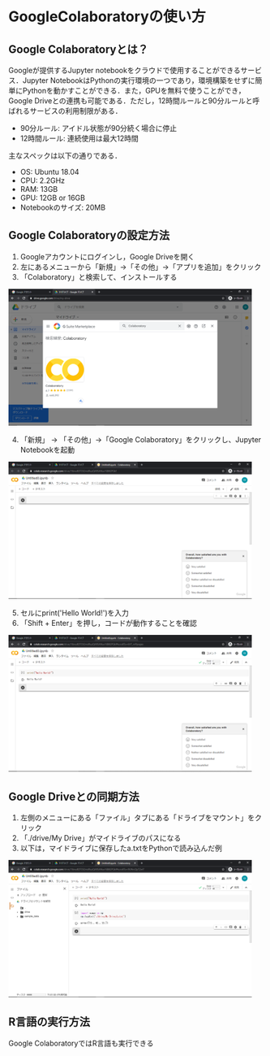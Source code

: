 # GoogleColaboratoryの使い方

## Google Colaboratoryとは？

Googleが提供するJupyter notebookをクラウドで使用することができるサービス．Jupyter NotebookはPythonの実行環境の一つであり，環境構築をせずに簡単にPythonを動かすことができる．また，GPUを無料で使うことができ，Google Driveとの連携も可能である．ただし，12時間ルールと90分ルールと呼ばれるサービスの利用制限がある．

- 90分ルール: アイドル状態が90分続く場合に停止
- 12時間ルール: 連続使用は最大12時間

主なスペックは以下の通りである．

- OS: Ubuntu 18.04
- CPU: 2.2GHz
- RAM: 13GB
- GPU: 12GB or 16GB
- Notebookのサイズ: 20MB

## Google Colaboratoryの設定方法

1. Googleアカウントにログインし，Google Driveを開く
2. 左にあるメニューから「新規」→「その他」→「アプリを追加」をクリック
3. 「Colaboratory」と検索して、インストールする

<img src="./img/GoogleDrive.PNG" alt="GoogleDrive" width="480px" />

4. 「新規」 → 「その他」→「Google Colaboratory」をクリックし、Jupyter Notebookを起動

<img src="./img/Jupyterの新規画面.png" alt="Jupyterの新規画面" width="480px" />

5. セルにprint('Hello World!')を入力
6. 「Shift + Enter」を押し，コードが動作することを確認

<img src="./img/HelloWorld.PNG" alt="HelloWorld" width="480px" />

## Google Driveとの同期方法

1. 左側のメニューにある「ファイル」タブにある「ドライブをマウント」をクリック
2. 「./drive/My Drive」がマイドライブのパスになる
3. 以下は，マイドライブに保存したa.txtをPythonで読み込んだ例

<img src="./img/ファイルの読み込み.PNG" alt="ファイルの読み込み" width="480px" />

## R言語の実行方法

Google ColaboratoryではR言語も実行できる
